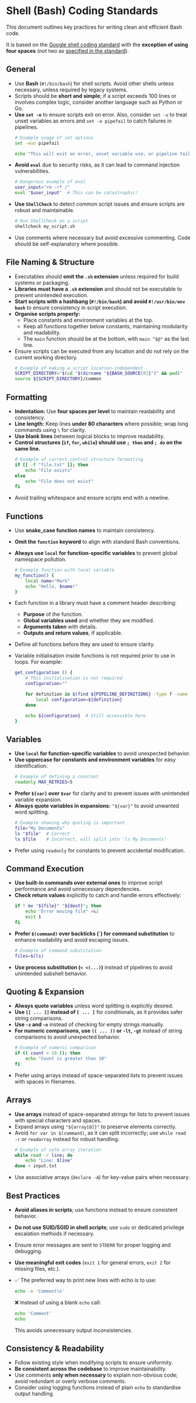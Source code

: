 # Shell (Bash) Coding Standards

This document outlines key practices for writing clean and efficient Bash code.

It is based on the [Google shell coding standard](https://google.github.io/styleguide/shell.xml)
with the **exception of using four spaces** (not two as
[specified in the standard](https://google.github.io/styleguide/shellguide.html#indentation)).

## General
- Use **Bash** (`#!/bin/bash`) for shell scripts. Avoid other shells unless necessary, unless required by legacy systems.
- Scripts should be **short and simple**; if a script exceeds 100 lines or involves complex logic, consider another language such as Python or Go.
- **Use `set -e`** to ensure scripts exit on error. Also, consider `set -u` to treat unset variables as errors and `set -o pipefail` to catch failures in pipelines.
  ```sh
  # Example usage of set options
  set -euo pipefail

  echo "This will exit on error, unset variable use, or pipeline failure."
  ```
- **Avoid `eval`** due to security risks, as it can lead to command injection vulnerabilities.
  ```sh
  # Dangerous example of eval
  user_input="rm -rf /"
  eval "$user_input"  # This can be catastrophic!
  ```
- **Use `ShellCheck`** to detect common script issues and ensure scripts are robust and maintainable.
  ```sh
  # Run ShellCheck on a script
  shellcheck my_script.sh
  ```
- Use comments where necessary but avoid excessive commenting. Code should be self-explanatory where possible.

## File Naming & Structure
- Executables should **omit the `.sh` extension** unless required for build systems or packaging.
- **Libraries must have a `.sh` extension** and should not be executable to prevent unintended execution.
- **Start scripts with a hashbang (`#!/bin/bash`) and avoid `#!/usr/bin/env bash`** to ensure consistency in script execution.
- **Organise scripts properly:**
  - Place constants and environment variables at the top.
  - Keep all functions together below constants, maintaining modularity and readability.
  - The `main` function should be at the bottom, with `main "$@"` as the last line.
- Ensure scripts can be executed from any location and do not rely on the current working directory.
  ```sh
  # Example of making a script location-independent
  SCRIPT_DIRECTORY="$(cd "$(dirname "${BASH_SOURCE[0]}")" && pwd)"
  source ${SCRIPT_DIRECTORY}/common
  ```

## Formatting
- **Indentation:** Use **four spaces per level** to maintain readability and consistency.
- **Line length:** Keep lines **under 80 characters** where possible; wrap long commands using `\` for clarity.
- **Use blank lines** between logical blocks to improve readability.
- **Control structures (`if`, `for`, `while`) should use `; then` and `; do` on the same line.**
  ```sh
  # Example of correct control structure formatting
  if [[ -f "file.txt" ]]; then
      echo "File exists"
  else
      echo "File does not exist"
  fi
  ```
- Avoid trailing whitespace and ensure scripts end with a newline.

## Functions
- Use **snake_case function names** to maintain consistency.
- **Omit the `function` keyword** to align with standard Bash conventions.
- **Always use `local` for function-specific variables** to prevent global namespace pollution.
  ```sh
  # Example function with local variable
  my_function() {
      local name="Mark"
      echo "Hello, $name!"
  }
  ```
- Each function in a library must have a comment header describing:
  - **Purpose** of the function.
  - **Global variables used** and whether they are modified.
  - **Arguments taken** with details.
  - **Outputs and return values**, if applicable.
- Define all functions before they are used to ensure clarity.


- Variable initialisation inside functions is not required prior to use in loops. For example:
  ```sh
  get_configuration () {
      # This initialisation is not required
      configuration=""
  
      for definition in $(find ${PIPELINE_DEFINITIONS} -type f -name ${pipeline}); do
          local configuration=${definition}
      done

      echo ${configuration}  # Still accessible here
  }
  ```

## Variables
- **Use `local` for function-specific variables** to avoid unexpected behavior.
- **Use uppercase for constants and environment variables** for easy identification.
  ```sh
  # Example of defining a constant
  readonly MAX_RETRIES=5
  ```
- **Prefer `${var}` over `$var`** for clarity and to prevent issues with unintended variable expansion.
- **Always quote variables in expansions:** `"${var}"` to avoid unwanted word splitting.
  ```sh
  # Example showing why quoting is important
  file="My Documents"
  ls "$file"  # Correct
  ls $file    # Incorrect, will split into 'ls My Documents'
  ```
- Prefer using `readonly` for constants to prevent accidental modification.

## Command Execution
- **Use built-in commands over external ones** to improve script performance and avoid unnecessary dependencies.
- **Check return values** explicitly to catch and handle errors effectively:
  ```sh
  if ! mv "${file}" "${dest}"; then
      echo "Error moving file" >&2
      exit 1
  fi
  ```
- **Prefer `$(command)` over backticks (`) for command substitution** to enhance readability and avoid escaping issues.
  ```sh
  # Example of command substitution
  files=$(ls)
  ```
- **Use process substitution (`< <(...)`)** instead of pipelines to avoid unintended subshell behavior.

## Quoting & Expansion
- **Always quote variables** unless word splitting is explicitly desired.
- **Use `[[ ... ]]` instead of `[ ... ]`** for conditionals, as it provides safer string comparisons.
- **Use `-z` and `-n`** instead of checking for empty strings manually.
- **For numeric comparisons, use `(( ... ))` or `-lt`, `-gt`** instead of string comparisons to avoid unexpected behavior.
  ```sh
  # Example of numeric comparison
  if (( count > 10 )); then
      echo "Count is greater than 10"
  fi
  ```
- Prefer using arrays instead of space-separated lists to prevent issues with spaces in filenames.

## Arrays
- **Use arrays** instead of space-separated strings for lists to prevent issues with special characters and spaces.
- Expand arrays using `"${array[@]}"` to preserve elements correctly.
- Avoid `for var in $(command)`, as it can split incorrectly; use `while read -r` or `readarray` instead for robust handling.
  ```sh
  # Example of safe array iteration
  while read -r line; do
      echo "Line: $line"
  done < input.txt
  ```
- Use associative arrays (`declare -A`) for key-value pairs when necessary.

## Best Practices
- **Avoid aliases in scripts**; use functions instead to ensure consistent behavior.
- **Do not use SUID/SGID in shell scripts**; use `sudo` or dedicated privilege escalation methods if necessary.
- Ensure error messages are sent to `STDERR` for proper logging and debugging.
- **Use meaningful exit codes** (`exit 1` for general errors, `exit 2` for missing files, etc.).


- ✅ The preferred way to print new lines with echo is to use:
  ```sh
  echo -e 'Comment\n'
  ```
  ❌ Instead of using a blank `echo` call:
  ```sh
  echo 'Comment'
  echo
  ```
  This avoids unnecessary output inconsistencies.

## Consistency & Readability
- Follow existing style when modifying scripts to ensure uniformity.
- **Be consistent across the codebase** to improve maintainability.
- Use comments **only when necessary** to explain non-obvious code; avoid redundant or overly verbose comments.
- Consider using logging functions instead of plain `echo` to standardise output handling.
